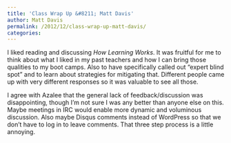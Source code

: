 ```yaml
---
title: 'Class Wrap Up &#8211; Matt Davis'
author: Matt Davis
permalink: /2012/12/class-wrap-up-matt-davis/
categories:
---
```

I liked reading and discussing *How Learning Works*. It was fruitful for me to think about what I liked in my past teachers and how I can bring those qualities to my boot camps. Also to have specifically called out &#8220;expert blind spot&#8221; and to learn about strategies for mitigating that. Different people came up with very different responses so it was valuable to see all those.

I agree with Azalee that the general lack of feedback/discussion was disappointing, though I&#8217;m not sure I was any better than anyone else on this. Maybe meetings in IRC would enable more dynamic and voluminous discussion. Also maybe Disqus comments instead of WordPress so that we don&#8217;t have to log in to leave comments. That three step process is a little annoying.

